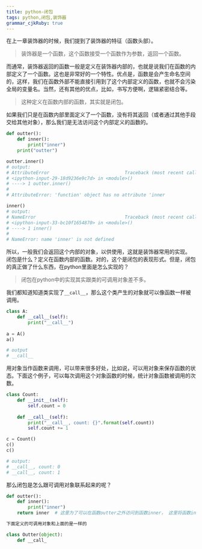 ```yaml
---
title: python-闭包
tags: python,闭包,装饰器
grammar_cjkRuby: true
---
```



在上一章装饰器的时候，我们提到了装饰器的特征（函数头部）。
> 装饰器是一个函数，这个函数接受一个函数作为参数，返回一个函数。

而通常，装饰器返回的函数一般是定义在装饰器内部的，也就是说我们在函数的内部定义了一个函数。这也是非常好的一个特性。优点是，函数是会产生命名空间的，这样，我们在函数外部不能直接引用到了这个内部定义的函数，也就不会污染全局的变量名。当然，还有其他的优点，比如，书写方便啊，逻辑紧密结合等。

> 这种定义在函数内部的函数，其实就是闭包。

如果我们只是在函数内部里面定义了一个函数，没有将其返回（或者通过其他手段交给其他对象），那么我们是无法访问这个内部定义的函数的。
```python
def outter():
    def inner():
        print("inner")
    print("outter")

outter.inner()
# output:
# AttributeError                            Traceback (most recent call last)
# <ipython-input-29-18d9236e9c7d> in <module>()
# ----> 1 outter.inner()
# 
# AttributeError: 'function' object has no attribute 'inner

inner()
# output:
# NameError                                 Traceback (most recent call last)
# <ipython-input-33-bc10f1654870> in <module>()
# ----> 1 inner()
# 
# NameError: name 'inner' is not defined

```
所以，一般我们会返回这个内部的对象，以供使用，这就是装饰器常用的实现。
闭包是什么？定义在函数内部的函数。对的，这个是闭包的表现形式。但是，闭包的真正做了什么东西，在python里面是怎么实现的？
> 闭包在python中的实现其实跟类的可调用对象差不多。

我们都知道知道类实现了`__call__`，那么这个类产生的对象就可以像函数一样被调用。
```python
class A:
    def __call__(self):
        print("__call__")
		
a = A()
a()

# output
# __call__
```
用对象当作函数来调用，可以带来很多好处，比如说，可以用对象来保存函数的状态。下面这个例子，可以每次调用这个对象函数的时候，统计对象函数被调用的次数。
```python
class Count:
    def __init__(self):
        self.count = 0
        
    def __call__(self):
        print("__call__, count: {}".format(self.count))
        self.count += 1

c = Count()
c()
c()

# output:
# __call__, count: 0
# __call__, count: 1
```
那么闭包是怎么跟可调用对象联系起来的呢？
```python
def outter():
    def inner():
        print("inner")
    return inner  # 这里为了可以在函数outter之外访问到函数inner， 这里将函数inner返回了

下面定义的可调用对象和上面的是一样的

class Outter(object):
	def __call_
```